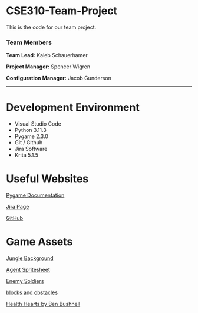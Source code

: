 # CSE310-Team-Project
This is the code for our team project.

### Team Members

**Team Lead:** Kaleb Schauerhamer 

**Project Manager:** Spencer Wigren

**Configuration Manager:** Jacob Gunderson 

--- 

# Development Environment

* Visual Studio Code
* Python 3.11.3
* Pygame 2.3.0
* Git / Github
* Jira Software
* Krita 5.1.5

# Useful Websites

[Pygame Documentation](https://www.pygame.org/docs/)

[Jira Page](https://applied-team07.atlassian.net/jira/software/projects/GAM/boards/1)

[GitHub](https://github.com/310-Team007/Game007)


# Game Assets

[Jungle Background](https://blank-canvas.itch.io/free-pixel-art-looping-background-jungle)

[Agent Spritesheet](https://opengameart.org/content/agent-character)

[Enemy Soldiers](https://craftpix.net/freebies/free-soldier-sprite-sheets-pixel-art/)

[blocks and obstacles](https://opengameart.org/content/metal-blocks-and-misc-elements)

[Health Hearts by Ben Bushnell](https://pixabay.com/users/benbushnell-5879465/?utm_source=link-attribution&utm_medium=referral&utm_campaign=image&utm_content=2779422)